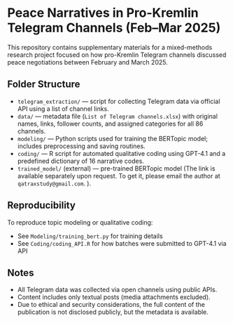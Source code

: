 # Peace Narratives in Pro-Kremlin Telegram Channels (Feb–Mar 2025)

This repository contains supplementary materials for a mixed-methods research project focused on how pro-Kremlin Telegram channels discussed peace negotiations between February and March 2025.

## Folder Structure

- `telegram_extraction/` — script for collecting Telegram data via official API using a list of channel links.
- `data/` — metadata file (`List of Telegram channels.xlsx`) with original names, links, follower counts, and assigned categories for all 86 channels.
- `modeling/` — Python scripts used for training the BERTopic model; includes preprocessing and saving routines.
- `coding/` — R script for automated qualitative coding using GPT-4.1 and a predefined dictionary of 16 narrative codes.
- `trained_model/` (external) — pre-trained BERTopic model (The link is available separately upon request. To get it, please email the author at `qatraxstudy@gmail.com`. ).

## Reproducibility

To reproduce topic modeling or qualitative coding:
- See `Modeling/training_bert.py` for training details
- See `Coding/coding_API.R` for how batches were submitted to GPT-4.1 via API

## Notes

- All Telegram data was collected via open channels using public APIs.
- Content includes only textual posts (media attachments excluded).
- Due to ethical and security considerations, the full content of the publication is not disclosed publicly, but the metadata is available.
